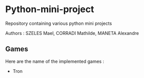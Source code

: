 # Python-mini-project
Repository containing various python mini projects

Authors : SZELES Mael, CORRADI Mathilde, MANETA Alexandre

## Games

Here are the name of the implemented games :
- Tron
